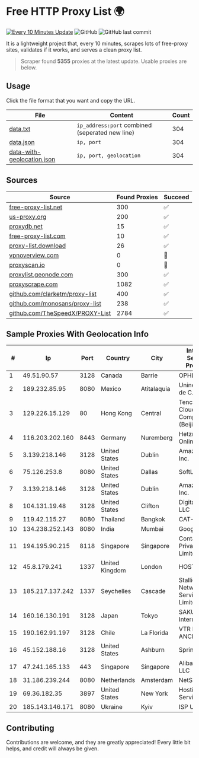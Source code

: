 
# Free HTTP Proxy List 🌍

[![Every 10 Minutes Update](https://github.com/mertguvencli/http-proxy-list/actions/workflows/main.yml/badge.svg?branch=main)](https://github.com/mertguvencli/http-proxy-list/actions/workflows/main.yml)
![GitHub](https://img.shields.io/github/license/mertguvencli/http-proxy-list)
![GitHub last commit](https://img.shields.io/github/last-commit/mertguvencli/http-proxy-list)

It is a lightweight project that, every 10 minutes, scrapes lots of free-proxy sites, validates if it works, and serves a clean proxy list.


> Scraper found **5355** proxies at the latest update. Usable proxies are below.

## Usage

Click the file format that you want and copy the URL.


|File|Content|Count|
|----|-------|-----|
|[data.txt](https://raw.githubusercontent.com/mertguvencli/http-proxy-list/main/proxy-list/data.txt)|`ip_address:port` combined (seperated new line)|304|
|[data.json](https://raw.githubusercontent.com/mertguvencli/http-proxy-list/main/proxy-list/data.json)|`ip, port`|304|
|[data-with-geolocation.json](https://raw.githubusercontent.com/mertguvencli/http-proxy-list/main/proxy-list/data-with-geolocation.json)|`ip, port, geolocation`|304|

## Sources

|Source|Found Proxies|Succeed|
|------|-------------|-------|
|[free-proxy-list.net](https://free-proxy-list.net)|300|✅|
|[us-proxy.org](https://www.us-proxy.org)|200|✅|
|[proxydb.net](http://proxydb.net)|15|✅|
|[free-proxy-list.com](https://free-proxy-list.com/?page=&port=&type%5B%5D=http&type%5B%5D=https&up_time=0&search=Search)|10|✅|
|[proxy-list.download](https://www.proxy-list.download/HTTP)|26|✅|
|[vpnoverview.com](https://vpnoverview.com/privacy/anonymous-browsing/free-proxy-servers)|0|🚫|
|[proxyscan.io](https://www.proxyscan.io)|0|🚫|
|[proxylist.geonode.com](https://proxylist.geonode.com/api/proxy-list?limit=300&page=1&sort_by=lastChecked&sort_type=desc&protocols=http,https)|300|✅|
|[proxyscrape.com](https://api.proxyscrape.com/v2/?request=displayproxies&protocol=http&timeout=10000&country=all&ssl=all&anonymity=all)|1082|✅|
|[github.com/clarketm/proxy-list](https://raw.githubusercontent.com/clarketm/proxy-list/master/proxy-list-raw.txt)|400|✅|
|[github.com/monosans/proxy-list](https://raw.githubusercontent.com/monosans/proxy-list/main/proxies/http.txt)|238|✅|
|[github.com/TheSpeedX/PROXY-List](https://raw.githubusercontent.com/TheSpeedX/PROXY-List/master/http.txt)|2784|✅|


## Sample Proxies With Geolocation Info

|#|Ip|Port|Country|City|Internet Service Provider|
|-|--|----|-------|----|-------------------------|
|1|49.51.90.57|3128|Canada|Barrie|OPHL|
|2|189.232.85.95|8080|Mexico|Atitalaquia|Uninet S.A. de C.V.|
|3|129.226.15.129|80|Hong Kong|Central|Tencent Cloud Computing (Beijing) Co|
|4|116.203.202.160|8443|Germany|Nuremberg|Hetzner Online GmbH|
|5|3.139.218.146|3128|United States|Dublin|Amazon.com, Inc.|
|6|75.126.253.8|8080|United States|Dallas|SoftLayer|
|7|3.139.218.146|3128|United States|Dublin|Amazon.com, Inc.|
|8|104.131.19.48|3128|United States|Clifton|DigitalOcean, LLC|
|9|119.42.115.27|8080|Thailand|Bangkok|CAT-BB|
|10|134.238.252.143|8080|India|Mumbai|Google LLC|
|11|194.195.90.215|8118|Singapore|Singapore|Contabo Asia Private Limited|
|12|45.8.179.241|1337|United Kingdom|London|HOSTLAND|
|13|185.217.137.242|1337|Seychelles|Cascade|Stallion Network Services Limited|
|14|160.16.130.191|3128|Japan|Tokyo|SAKURA Internet Inc.|
|15|190.162.91.197|3128|Chile|La Florida|VTR BANDA ANCHA S.A.|
|16|45.152.188.16|3128|United States|Ashburn|Sprint|
|17|47.241.165.133|443|Singapore|Singapore|Alibaba.com LLC|
|18|31.186.239.244|8080|Netherlands|Amsterdam|NetSkope Inc|
|19|69.36.182.35|3897|United States|New York|Hosting Services, Inc.|
|20|185.143.146.171|8080|Ukraine|Kyiv|ISP UTELS|



## Contributing

Contributions are welcome, and they are greatly appreciated! Every
little bit helps, and credit will always be given.

